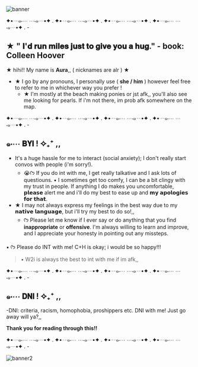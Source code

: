 ![banner](https://github.com/user-attachments/assets/11041625-699f-4fed-81e9-5110d68b2faf)




✦•┈๑⋅⋯ ⋯⋅๑┈•✦ . ✦•┈๑⋅⋯ ⋯⋅๑┈•✦ . ✦•┈๑⋅⋯ ⋯⋅๑┈•✦ . ✦•┈๑⋅⋯ ⋯⋅๑┈•✦ . - 


## ★ " 𝐈'𝐝 𝐫𝐮𝐧 𝐦𝐢𝐥𝐞𝐬 𝐣𝐮𝐬𝐭 𝐭𝐨 𝐠𝐢𝐯𝐞 𝐲𝐨𝐮 𝐚 𝐡𝐮𝐠." - book: Colleen Hoover 

★ hihi!! My name is **Aura**,, ( nicknames are alr )  ★

- ★ I go by any pronouns, I personally use ( **she / him** ) however feel free to refer to me in whichever way you prefer !
     -  ★ I'm mostly at the beach making ponies or jst afk,, you'll also see me looking for pearls. If i'm not there, im prob afk somewhere on the map. 

✦•┈๑⋅⋯ ⋯⋅๑┈•✦ . ✦•┈๑⋅⋯ ⋯⋅๑┈•✦ . ✦•┈๑⋅⋯ ⋯⋅๑┈•✦ . ✦•┈๑⋅⋯ ⋯⋅๑┈•✦ . -
## ๑⋅⋯ 𝗕𝗬𝗜 ! ✧₊⁺ ,, 
- It's a huge hassle for me to interact (social anxiety); I don't really start convos with people (i'm sorry!).
     - 😭ᡣ𐭩 If you do int with me, I get really talkative and I ask lots of questiouns.
     ▪️ I sometimes get too comfy, I can be a bit clingy with my trust in people. If anything I do makes you uncomfortable,
 𝗽𝗹𝗲𝗮𝘀𝗲 alert me and i'll do my best to ease up and 𝗺𝘆 𝗮𝗽𝗼𝗹𝗼𝗴𝗶𝗲𝘀 𝗳𝗼𝗿 𝘁𝗵𝗮𝘁.
- ★ I may not always express my feelings in the best way due to my 𝗻𝗮𝘁𝗶𝘃𝗲 𝗹𝗮𝗻𝗴𝘂𝗮𝗴𝗲, but i'll try my best to do so!,,
    - ᡣ𐭩 Please let me know if I ever say or do anything that you find **inappropriate** or **offensive**. I'm always willing to learn and improve, and I appreciate your honesty in pointing out any missteps.

▪️ ᡣ𐭩 Please do INT with me! C+H is okay; i would be so happy!!!
     
   >▪️ W2i is always the best to int with me if im afk,,

✦•┈๑⋅⋯ ⋯⋅๑┈•✦ . ✦•┈๑⋅⋯ ⋯⋅๑┈•✦ . ✦•┈๑⋅⋯ ⋯⋅๑┈•✦ . ✦•┈๑⋅⋯ ⋯⋅๑┈•✦ . -
## ๑⋅⋯ 𝗗𝗡𝗜 ! ✧₊⁺ ,, 
-DNI: criteria, racism, homophobia, proshippers etc. DNI with me! Just go away will ya?,,

**Thank you for reading through this!!** 

✦•┈๑⋅⋯ ⋯⋅๑┈•✦ . ✦•┈๑⋅⋯ ⋯⋅๑┈•✦ . ✦•┈๑⋅⋯ ⋯⋅๑┈•✦ . ✦•┈๑⋅⋯ ⋯⋅๑┈•✦ . -


![banner2](https://github.com/user-attachments/assets/922bd63a-7600-470a-859c-a76dd3377037)
